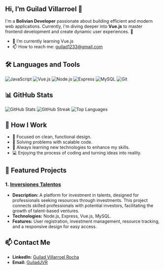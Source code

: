 ## Hi, I’m Guilad Villarroel 👋
I'm a **Bolivian Developer** passionate about building efficient and modern web applications.
Currently, I'm diving deeper into **Vue.js** to master frontend development and create dynamic user experiences. 🚀  

 - 🌱 I’m currently learning Vue.js
 - 📫 How to reach me: guilad1233@gmail.com



## 🛠️ **Languages and Tools**

![JavaScript](https://img.shields.io/badge/Code-JavaScript-yellow?logo=javascript&logoColor=white)
![Vue.js](https://img.shields.io/badge/Frontend-Vue.js-brightgreen?logo=vue.js&logoColor=white)
![Node.js](https://img.shields.io/badge/Backend-Node.js-green?logo=node.js&logoColor=white)
![Express](https://img.shields.io/badge/Framework-Express-black?logo=express&logoColor=white)
![MySQL](https://img.shields.io/badge/Database-MySQL-blue?logo=mysql&logoColor=white)
![Git](https://img.shields.io/badge/VersionControl-Git-orange?logo=git&logoColor=white)

## 📊 **GitHub Stats**

![GitHub Stats](https://github-readme-stats.vercel.app/api?username=Guilad0&show_icons=true&theme=tokyonight)
![GitHub Streak](https://github-readme-streak-stats.herokuapp.com/?user=Guilad0&theme=tokyonight)
![Top Languages](https://github-readme-stats.vercel.app/api/top-langs/?username=Guilad0&layout=compact&theme=tokyonight)

## 🌟 **How I Work**
- 🎯 Focused on clean, functional design.
- 🔧 Solving problems with scalable code.
- 📖 Always learning new technologies to enhance my skills.
- 💻 Enjoying the process of coding and turning ideas into reality.

## 📂 **Featured Projects**
### 1. [Inversiones Talentos](https://github.com/Guilad0/InversionesTalentos)
- **Description:** A platform for investment in talents, designed for professionals seeking resources through investments.
  This project connects skilled professionals with potential investors, facilitating the growth of talent-based ventures.
- **Technologies:** Node.js, Express, Vue.js, MySQL.
- **Features:** User registration, investment management, resource tracking, and a responsive design for easy access.

## 📫 **Contact Me**

- **LinkedIn:** [Guilad Villarroel Rocha](https://www.linkedin.com/in/guilad-villarroel-rocha-00a622214/)
- **Email:** [GuiladJVR](mailto:guilad1233@gmail.com)



<!--
**Guilad0/Guilad0** is a ✨ _special_ ✨ repository because its `README.md` (this file) appears on your GitHub profile.

Here are some ideas to get you started:

- 🔭 I’m currently working on ...
-
- 👯 I’m looking to collaborate on ...
- 🤔 I’m looking for help with ...
- 💬 Ask me about ...
- 📫 How to reach me: ...
- 😄 Pronouns: ...
- ⚡ Fun fact: ...
-->
